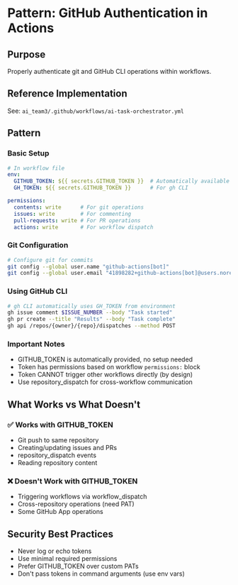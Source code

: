 # Pattern: GitHub Authentication in Actions

## Purpose
Properly authenticate git and GitHub CLI operations within workflows.

## Reference Implementation
See: `ai_team3/.github/workflows/ai-task-orchestrator.yml`

## Pattern

### Basic Setup
```yaml
# In workflow file
env:
  GITHUB_TOKEN: ${{ secrets.GITHUB_TOKEN }}  # Automatically available
  GH_TOKEN: ${{ secrets.GITHUB_TOKEN }}      # For gh CLI

permissions:
  contents: write      # For git operations
  issues: write        # For commenting
  pull-requests: write # For PR operations
  actions: write       # For workflow dispatch
```

### Git Configuration
```bash
# Configure git for commits
git config --global user.name "github-actions[bot]"
git config --global user.email "41898282+github-actions[bot]@users.noreply.github.com"
```

### Using GitHub CLI
```bash
# gh CLI automatically uses GH_TOKEN from environment
gh issue comment $ISSUE_NUMBER --body "Task started"
gh pr create --title "Results" --body "Task complete"
gh api /repos/{owner}/{repo}/dispatches --method POST
```

### Important Notes
- GITHUB_TOKEN is automatically provided, no setup needed
- Token has permissions based on workflow `permissions:` block
- Token CANNOT trigger other workflows directly (by design)
- Use repository_dispatch for cross-workflow communication

## What Works vs What Doesn't

### ✅ Works with GITHUB_TOKEN
- Git push to same repository
- Creating/updating issues and PRs
- repository_dispatch events
- Reading repository content

### ❌ Doesn't Work with GITHUB_TOKEN  
- Triggering workflows via workflow_dispatch
- Cross-repository operations (need PAT)
- Some GitHub App operations

## Security Best Practices
- Never log or echo tokens
- Use minimal required permissions
- Prefer GITHUB_TOKEN over custom PATs
- Don't pass tokens in command arguments (use env vars)